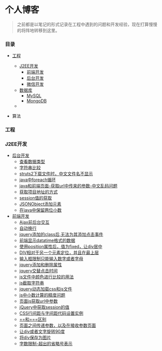# 个人博客

> 之前都是以笔记的形式记录在工程中遇到的问题和开发经验，现在打算慢慢的将阵地转移到这里。

### 目录
* <a href="###project">工程</a>
   * [J2EE开发](J2EE/README.md)
      * [前端开发](J2EE/frontend/README.md)
      * [后台开发](J2EE/backend/README.md)
      * [微信开发](J2EE/weixin/README.md)
   * [数据库](database/README.md)
      * [MySQL](database/mysql/README.md)
      * [MongoDB](database/mongodb/README.md)
   * []()

* 算法

### <a name="project">工程</a>
### J2EE开发
* [后台开发](backend/README.md)
   * [查看数据类型](backend/check_datatype.md)
   * [字符串比较](backend/compete_str.md)
   * [struts2下载文件时，中文文件名不显示](backend/filename_no_show.md)
   * [java中foreach循环](backend/foreach.md)
   * [java和前端页面-获取url中传来的参数-中文乱码问题](backend/get_param_zh_error.md)
   * [获取项目地址的方式](backend/get_project_addr.md)
   * [session值的获取](backend/get_session.md)
   * [JSONObject添加元素](backend/JSONObject_add_elem.md)
   * [在java中保留两位小数](backend/save2float.md)
* [前端开发](frontend/)
   * [Ajax前后台交互](frontend/ajax_interact.md)
   * [自动换行](frontend/auto_wrap.md)
   * [jquery添加的class后,无法为其添加点击事件](frontend/click_event.md)
   * [前端显示datatime格式的数据](frontend/datetime_show.md)
   * [使用position属性后，值为fixed，让div居中](frontend/div_center.md)
   * [DIV相对于另一个元素定位，并且在最上层](frontend/div_up.md)
   * [输入框限制只能输入数字或者字母](frontend/input_re.md)
   * [jquery添加和删除属性](frontend/jq_add_del_property.md)
   * [jquery交替点击时间](frontend/jq_time.md)
   * [js文件中颜色进行比较的用法](frontend/js_color_compete.md)
   * [js截取字符串](frontend/js_cut_str.md)
   * [jquery动态加载css和js文件](frontend/js_dynamic_locd_js_css.md)
   * [js中小数计算的精度问题](frontend/js_float_accu.md)
   * [页面js获取url中参数](frontend/js_get_param.md)
   * [jQuery中获取session的值](frontend/js_get_session.md)
   * [CSS行间距与字间距代码设置实例](frontend/line_word_gap.md)
   * [==和===区别](frontend/operator.md)
   * [页面之间传递参数，以及在接收参数页面](frontend/pass_param_in_diff_pages.md)
   * [让div或者文字旋转90度](frontend/rotate_work.md)
   * [将div保存为图片](frontend/save_page_2_img.md)
   * [字数限制-超出的省略号表示](frontend/word_ellipsis.md)
